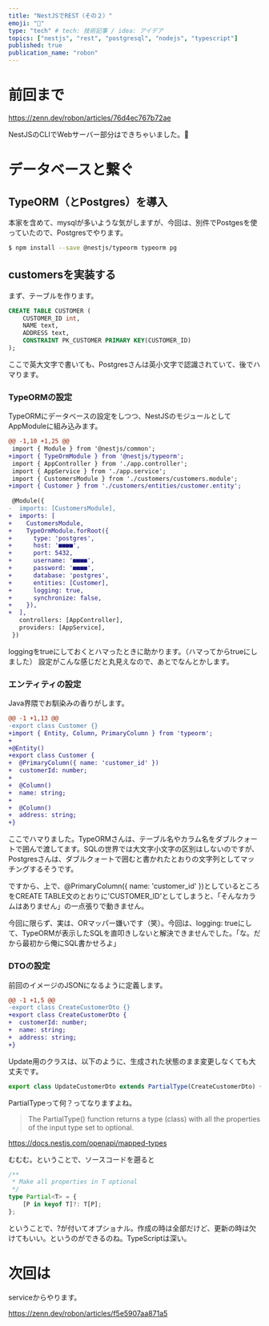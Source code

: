 ```yaml
---
title: "NestJSでREST（その２）"
emoji: "🦁"
type: "tech" # tech: 技術記事 / idea: アイデア
topics: ["nestjs", "rest", "postgresql", "nodejs", "typescript"]
published: true
publication_name: "robon"
---
```


# 前回まで

https://zenn.dev/robon/articles/76d4ec767b72ae

NestJSのCLIでWebサーバー部分はできちゃいました。👏

# データベースと繋ぐ
## TypeORM（とPostgres）を導入
本家を含めて、mysqlが多いような気がしますが、今回は、別件でPostgesを使っていたので、Postgresでやります。

```bash
$ npm install --save @nestjs/typeorm typeorm pg
```

## customersを実装する
まず、テーブルを作ります。

```sql
CREATE TABLE CUSTOMER (
    CUSTOMER_ID int,
    NAME text,
    ADDRESS text,
    CONSTRAINT PK_CUSTOMER PRIMARY KEY(CUSTOMER_ID)
);
```
ここで英大文字で書いても、Postgresさんは英小文字で認識されていて、後でハマります。

### TypeORMの設定
TypeORMにデータベースの設定をしつつ、NestJSのモジュールとしてAppModuleに組み込みます。

```diff ts:src/app.modules.ts
@@ -1,10 +1,25 @@
 import { Module } from '@nestjs/common';
+import { TypeOrmModule } from '@nestjs/typeorm';
 import { AppController } from './app.controller';
 import { AppService } from './app.service';
 import { CustomersModule } from './customers/customers.module';
+import { Customer } from './customers/entities/customer.entity';
 
 @Module({
-  imports: [CustomersModule],
+  imports: [
+    CustomersModule,
+    TypeOrmModule.forRoot({
+      type: 'postgres',
+      host: '■■■■',
+      port: 5432,
+      username: '■■■■',
+      password: '■■■■',
+      database: 'postgres',
+      entities: [Customer],
+      logging: true,
+      synchronize: false,
+    }),
+  ],
   controllers: [AppController],
   providers: [AppService],
 })
```

loggingをtrueにしておくとハマったときに助かります。（ハマってからtrueにしました）
設定がこんな感じだと丸見えなので、あとでなんとかします。

### エンティティの設定
Java界隈でお馴染みの香りがします。

```diff ts:src/customers/entities/customer.entity.ts
@@ -1 +1,13 @@
-export class Customer {}
+import { Entity, Column, PrimaryColumn } from 'typeorm';
+
+@Entity()
+export class Customer {
+  @PrimaryColumn({ name: 'customer_id' })
+  customerId: number;
+
+  @Column()
+  name: string;
+
+  @Column()
+  address: string;
+}
```

ここでハマりました。TypeORMさんは、テーブル名やカラム名をダブルクォートで囲んで渡してます。SQLの世界では大文字小文字の区別はしないのですが、Postgresさんは、ダブルクォートで囲むと書かれたとおりの文字列としてマッチングするそうです。

ですから、上で、@PrimaryColumn({ name: 'customer_id' })としているところをCREATE TABLE文のとおりに'CUSTOMER_ID'としてしまうと、「そんなカラムはありません」の一点張りで動きません。

今回に限らず、実は、ORマッパー嫌いです（笑）。今回は、logging: trueにして、TypeORMが表示したSQLを直叩きしないと解決できませんでした。「な。だから最初から俺にSQL書かせろよ」

### DTOの設定
前回のイメージのJSONになるように定義します。

```diff ts:src/customers/dto/create-customer.dto.ts
@@ -1 +1,5 @@
-export class CreateCustomerDto {}
+export class CreateCustomerDto {
+  customerId: number;
+  name: string;
+  address: string;
+}
```

Update用のクラスは、以下のように、生成された状態のまま変更しなくても大丈夫です。

```ts:src/customers/dto/update-customer.dto.ts
export class UpdateCustomerDto extends PartialType(CreateCustomerDto) {}
```

PartialTypeって何？ってなりますよね。

> The PartialType() function returns a type (class) with all the properties of the input type set to optional. 

https://docs.nestjs.com/openapi/mapped-types

むむむ。ということで、ソースコードを遡ると

```ts:typescript/lib/lib.es5.d.ts
/**
 * Make all properties in T optional
 */
type Partial<T> = {
    [P in keyof T]?: T[P];
};
```

ということで、?が付いてオプショナル。作成の時は全部だけど、更新の時は欠けてもいい。というのができるのね。TypeScriptは深い。

# 次回は

serviceからやります。

https://zenn.dev/robon/articles/f5e5907aa871a5

